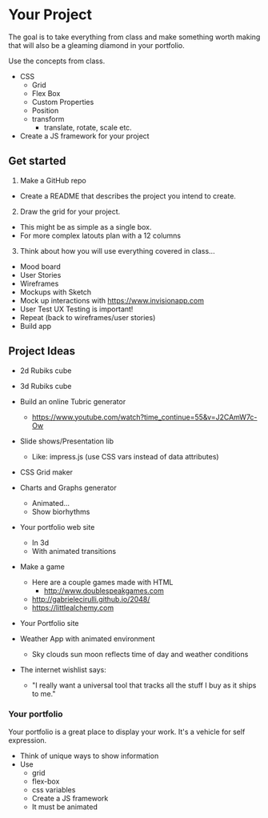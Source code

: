 # Your Project 

The goal is to take everything from class and make 
something worth making that will also be a gleaming
diamond in your portfolio. 

Use the concepts from class. 

- CSS 
  - Grid
  - Flex Box
  - Custom Properties
  - Position
  - transform
    - translate, rotate, scale etc.
- Create a JS framework for your project
  
## Get started 

1. Make a GitHub repo 
  - Create a README that describes the project you 
  intend to create. 
2. Draw the grid for your project. 
  - This might be as simple as a single box. 
  - For more complex latouts plan with a 12 columns
3. Think about how you will use everything covered 
in class...

- Mood board
- User Stories
- Wireframes
- Mockups with Sketch
- Mock up interactions with https://www.invisionapp.com
- User Test UX Testing is important!
- Repeat (back to wireframes/user stories)
- Build app

## Project Ideas 

- 2d Rubiks cube
- 3d Rubiks cube
- Build an online Tubric generator
  - https://www.youtube.com/watch?time_continue=55&v=J2CAmW7c-Ow
- Slide shows/Presentation lib
  - Like: impress.js (use CSS vars instead of data attributes)
- CSS Grid maker
- Charts and Graphs generator
  - Animated...
  - Show biorhythms
- Your portfolio web site
  - In 3d
  - With animated transitions
- Make a game 
  - Here are a couple games made with HTML
    - http://www.doublespeakgames.com
  - http://gabrielecirulli.github.io/2048/
  - https://littlealchemy.com
- Your Portfolio site
- Weather App with animated environment
  - Sky clouds sun moon reflects time of day and weather conditions
  
- The internet wishlist says: 
  - "I really want a universal tool that tracks all the stuff I buy as it ships to me."
  
### Your portfolio

Your portfolio is a great place to display your work. 
It's a vehicle for self expression. 

- Think of unique ways to show information
- Use
  - grid
  - flex-box
  - css variables
  - Create a JS framework
  - It must be animated
  

  